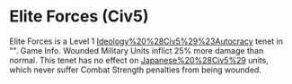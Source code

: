 # Elite Forces (Civ5)

Elite Forces is a Level 1 [Ideology%20%28Civ5%29%23Autocracy](Autocracy) tenet in "".
Game Info.
Wounded Military Units inflict 25% more damage than normal.
This tenet has no effect on [Japanese%20%28Civ5%29](Japanese) units, which never suffer Combat Strength penalties from being wounded.